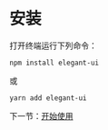 # 安装

打开终端运行下列命令：

```
npm install elegant-ui
```

或

```
yarn add elegant-ui
```

下一节：[开始使用](#/doc/get-started)